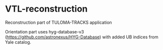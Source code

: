 # VTL-reconstruction
Reconstruction part of TULOMA-TRACKS application

Orientation part uses hyg-database-v3 (https://github.com/astronexus/HYG-Database) with added UB indices from Yale catalog.